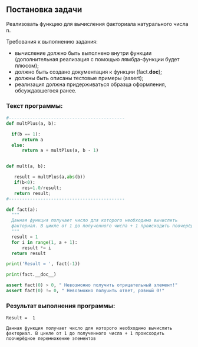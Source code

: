 <h2> Постановка задачи </h2>

Реализовать функцию для вычисления факториала натурального числа n. 

Требования к выполнению задания: 
* вычисление должно быть выполнено внутри функции (дополнительная реализация с помощью лямбда-функции будет плюсом);
* должно быть создано документация к функции (fact.__doc__);
* должны быть описаны тестовые примеры (assert);
* реализация должна придерживаться образца оформления, обсуждавшегося ранее.

<h3> Текст программы: </h3>

```python
#--------------------------------------------
def multPlus(a, b):

  if(b == 1):
      return a
  else:
      return a + multPlus(a, b - 1)


def mult(a, b):

   result = multPlus(a,abs(b))
   if(b<0):
      res=1.0/result;
   return result;
#--------------------------------------------

def fact(a):
  """ 
  Данная функция получает число для которого необходимо вычислить 
  факториал. В цикле от 1 до полученного числа + 1 происходить поочерёдное перемножение элементов
  """
  result = 1
  for i in range(1, a + 1):
      result *= i
  return result

print('Result = ', fact(-1))

print(fact.__doc__)

assert fact(0) > 0, " Невозможно получить отрицательный элемент!"
assert fact(0) != 0, " Невозможно получить ответ, равный 0!"
```

<h3> Результат выполнения программы: </h3>

    Result =  1
 
    Данная функция получает число для которого необходимо вычислить 
    факториал. В цикле от 1 до полученного числа + 1 происходить поочерёдное перемножение элементов




